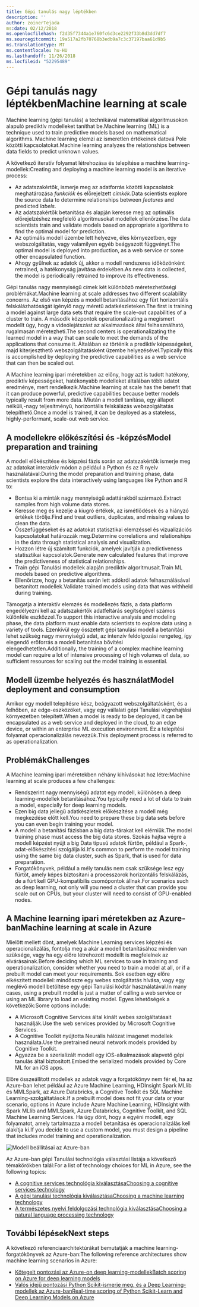 ```yaml
---
title: Gépi tanulás nagy léptékben
description: ''
author: zoinerTejada
ms:date: 02/12/2018
ms.openlocfilehash: f2d35f7344a1e760fc6d3ce2292f33b8d3dd7df7
ms.sourcegitcommit: 19a517a2fb70768b3edb9a7c3c37197baa61d9b5
ms.translationtype: MT
ms.contentlocale: hu-HU
ms.lasthandoff: 11/26/2018
ms.locfileid: "52295489"
---
```

# <a name="machine-learning-at-scale"></a><span data-ttu-id="ff618-102">Gépi tanulás nagy léptékben</span><span class="sxs-lookup"><span data-stu-id="ff618-102">Machine learning at scale</span></span>

<span data-ttu-id="ff618-103">Machine learning (gépi tanulás) a technikával matematikai algoritmusokon alapuló prediktív modelleket taníthat be.</span><span class="sxs-lookup"><span data-stu-id="ff618-103">Machine learning (ML) is a technique used to train predictive models based on mathematical algorithms.</span></span> <span data-ttu-id="ff618-104">Machine learning elemzi az ismeretlen értékeinek datová Pole közötti kapcsolatokat.</span><span class="sxs-lookup"><span data-stu-id="ff618-104">Machine learning analyzes the relationships between data fields to predict unknown values.</span></span>

<span data-ttu-id="ff618-105">A következő iteratív folyamat létrehozása és telepítése a machine learning-modellek:</span><span class="sxs-lookup"><span data-stu-id="ff618-105">Creating and deploying a machine learning model is an iterative process:</span></span>

* <span data-ttu-id="ff618-106">Az adatszakértők, ismerje meg az adatforrás közötti kapcsolatok meghatározása *funkciók* és előrejelzett *címkék*.</span><span class="sxs-lookup"><span data-stu-id="ff618-106">Data scientists explore the source data to determine relationships between *features* and predicted *labels*.</span></span>
* <span data-ttu-id="ff618-107">Az adatszakértők betanítása és alapján keresse meg az optimális előrejelzéshez megfelelő algoritmusokat modellek ellenőrzése.</span><span class="sxs-lookup"><span data-stu-id="ff618-107">The data scientists train and validate models based on appropriate algorithms to find the optimal model for prediction.</span></span>
* <span data-ttu-id="ff618-108">Az optimális modell üzembe lett helyezve, éles környezetben, egy webszolgáltatás, vagy valamilyen egyéb beágyazott függvényt.</span><span class="sxs-lookup"><span data-stu-id="ff618-108">The optimal model is deployed into production, as a web service or some other encapsulated function.</span></span>
* <span data-ttu-id="ff618-109">Ahogy gyűlnek az adatok új, akkor a modell rendszeres időközönként retrained, a hatékonyság javítása érdekében.</span><span class="sxs-lookup"><span data-stu-id="ff618-109">As new data is collected, the model is periodically retrained to improve its effectiveness.</span></span>

<span data-ttu-id="ff618-110">Gépi tanulás nagy mennyiségű címek két különböző méretezhetőségi problémákat.</span><span class="sxs-lookup"><span data-stu-id="ff618-110">Machine learning at scale addresses two different scalability concerns.</span></span> <span data-ttu-id="ff618-111">Az első van képzés a modell betanításához egy fürt horizontális felskálázhatóságát igénylő nagy méretű adatkészleteken.</span><span class="sxs-lookup"><span data-stu-id="ff618-111">The first is training a model against large data sets that require the scale-out capabilities of a cluster to train.</span></span> <span data-ttu-id="ff618-112">A második központok operationalizating a megismert modellt úgy, hogy a videólejátszást az alkalmazások által felhasználható, rugalmasan méretezheti.</span><span class="sxs-lookup"><span data-stu-id="ff618-112">The second centers is operationalizating the learned model in a way that can scale to meet the demands of the applications that consume it.</span></span> <span data-ttu-id="ff618-113">Általában ez történik a prediktív képességeket, majd kiterjeszthető webszolgáltatásként üzembe helyezésével.</span><span class="sxs-lookup"><span data-stu-id="ff618-113">Typically this is accomplished by deploying the predictive capabilities as a web service that can then be scaled out.</span></span>

<span data-ttu-id="ff618-114">A Machine learning ipari méretekben az előny, hogy azt is tudott hatékony, prediktív képességeket, hatékonyabb modelleket általában több adatot eredménye, mert rendelkezik.</span><span class="sxs-lookup"><span data-stu-id="ff618-114">Machine learning at scale has the benefit that it can produce powerful, predictive capabilities because better models typically result from more data.</span></span> <span data-ttu-id="ff618-115">Miután a modell tanítása, egy állapot nélküli,-nagy teljesítményű, horizontális felskálázás webszolgáltatás telepíthető.</span><span class="sxs-lookup"><span data-stu-id="ff618-115">Once a model is trained, it can be deployed as a stateless, highly-performant, scale-out web service.</span></span> 

## <a name="model-preparation-and-training"></a><span data-ttu-id="ff618-116">A modellekre előkészítési és -képzés</span><span class="sxs-lookup"><span data-stu-id="ff618-116">Model preparation and training</span></span>

<span data-ttu-id="ff618-117">A modell előkészítése és képzési fázis során az adatszakértők ismerje meg az adatokat interaktív módon a például a Python és az R nyelv használatával:</span><span class="sxs-lookup"><span data-stu-id="ff618-117">During the model preparation and training phase, data scientists explore the data interactively using languages like Python and R to:</span></span>

* <span data-ttu-id="ff618-118">Bontsa ki a minták nagy mennyiségű adattárakból származó.</span><span class="sxs-lookup"><span data-stu-id="ff618-118">Extract samples from high volume data stores.</span></span>
* <span data-ttu-id="ff618-119">Keresse meg és kezelje a kiugró értékek, az ismétlődések és a hiányzó értékek törölje.</span><span class="sxs-lookup"><span data-stu-id="ff618-119">Find and treat outliers, duplicates, and missing values to clean the data.</span></span>
* <span data-ttu-id="ff618-120">Összefüggéseket és az adatokat statisztikai elemzéssel és vizualizációs kapcsolatokat határozzák meg.</span><span class="sxs-lookup"><span data-stu-id="ff618-120">Determine correlations and relationships in the data through statistical analysis and visualization.</span></span>
* <span data-ttu-id="ff618-121">Hozzon létre új számított funkciók, amelyek javítják a predictiveness statisztikai kapcsolatok.</span><span class="sxs-lookup"><span data-stu-id="ff618-121">Generate new calculated features that improve the predictiveness of statistical relationships.</span></span>
* <span data-ttu-id="ff618-122">Train gépi Tanulási modellek alapján prediktív algoritmusait.</span><span class="sxs-lookup"><span data-stu-id="ff618-122">Train ML models based on predictive algorithms.</span></span>
* <span data-ttu-id="ff618-123">Ellenőrizze, hogy a betanítás során lett adókról adatok felhasználásával betanított modellek.</span><span class="sxs-lookup"><span data-stu-id="ff618-123">Validate trained models using data that was withheld during training.</span></span>

<span data-ttu-id="ff618-124">Támogatja a interaktív elemzés és modellezés fázis, a data platform engedélyezni kell az adatszakértők adatfeltárás segítségével számos különféle eszközzel.</span><span class="sxs-lookup"><span data-stu-id="ff618-124">To support this interactive analysis and modeling phase, the data platform must enable data scientists to explore data using a variety of tools.</span></span> <span data-ttu-id="ff618-125">Ezenkívül egy összetett gépi tanulási modell a betanítási lehet szükség nagy mennyiségű adat, az intenzív feldolgozási rengeteg, így elegendő erőforrás a modell betanítása bővítési elengedhetetlen.</span><span class="sxs-lookup"><span data-stu-id="ff618-125">Additionally, the training of a complex machine learning model can require a lot of intensive processing of high volumes of data, so sufficient resources for scaling out the model training is essential.</span></span>

## <a name="model-deployment-and-consumption"></a><span data-ttu-id="ff618-126">Modell üzembe helyezés és használat</span><span class="sxs-lookup"><span data-stu-id="ff618-126">Model deployment and consumption</span></span>

<span data-ttu-id="ff618-127">Amikor egy modell telepítésre kész, beágyazott webszolgáltatásként, és a felhőben, az edge-eszközöket, vagy egy vállalati gépi Tanulási végrehajtási környezetben telepített.</span><span class="sxs-lookup"><span data-stu-id="ff618-127">When a model is ready to be deployed, it can be encapsulated as a web service and deployed in the cloud, to an edge device, or within an enterprise ML execution environment.</span></span> <span data-ttu-id="ff618-128">Ez a telepítési folyamat operacionalizálás nevezzük.</span><span class="sxs-lookup"><span data-stu-id="ff618-128">This deployment process is referred to as operationalization.</span></span>

## <a name="challenges"></a><span data-ttu-id="ff618-129">Problémák</span><span class="sxs-lookup"><span data-stu-id="ff618-129">Challenges</span></span>

<span data-ttu-id="ff618-130">A Machine learning ipari méretekben néhány kihívásokat hoz létre:</span><span class="sxs-lookup"><span data-stu-id="ff618-130">Machine learning at scale produces a few challenges:</span></span>

- <span data-ttu-id="ff618-131">Rendszerint nagy mennyiségű adatot egy modell, különösen a deep learning-modellek betanításához.</span><span class="sxs-lookup"><span data-stu-id="ff618-131">You typically need a lot of data to train a model, especially for deep learning models.</span></span>
- <span data-ttu-id="ff618-132">Ezen big data jellegű adatkészletek előkészítése a modell még megkezdése előtt kell.</span><span class="sxs-lookup"><span data-stu-id="ff618-132">You need to prepare these big data sets before you can even begin training your model.</span></span>
- <span data-ttu-id="ff618-133">A modell a betanítási fázisban a big data-tárakat kell elérniük.</span><span class="sxs-lookup"><span data-stu-id="ff618-133">The model training phase must access the big data stores.</span></span> <span data-ttu-id="ff618-134">Szokás hajtsa végre a modell képzést nyújt a big Data típusú adatok fürtön, például a Spark-, adat-előkészítési szolgálja ki.</span><span class="sxs-lookup"><span data-stu-id="ff618-134">It's common to perform the model training using the same big data cluster, such as Spark, that is used for data preparation.</span></span> 
- <span data-ttu-id="ff618-135">Forgatókönyvek, például a mély tanulás nem csak szüksége lesz egy fürtöt, amely képes biztosítani a processzorok horizontális felskálázás, de a fürt kell GPU-kompatibilis csomópontok állnak.</span><span class="sxs-lookup"><span data-stu-id="ff618-135">For scenarios such as deep learning, not only will you need a cluster that can provide you scale out on CPUs, but your cluster will need to consist of GPU-enabled nodes.</span></span>

## <a name="machine-learning-at-scale-in-azure"></a><span data-ttu-id="ff618-136">A Machine learning ipari méretekben az Azure-ban</span><span class="sxs-lookup"><span data-stu-id="ff618-136">Machine learning at scale in Azure</span></span>

<span data-ttu-id="ff618-137">Mielőtt mellett dönt, amelyek Machine Learning services képzési és operacionalizálás, fontolja meg a akár a modell betanításához minden van szüksége, vagy ha egy előre létrehozott modellt is megfelelnek az elvárásainak.</span><span class="sxs-lookup"><span data-stu-id="ff618-137">Before deciding which ML services to use in training and operationalization, consider whether you need to train a model at all, or if a prebuilt model can meet your requirements.</span></span> <span data-ttu-id="ff618-138">Sok esetben egy előre elkészített modellel: mindössze egy webes szolgáltatás hívása, vagy egy meglévő modell betöltése egy gépi Tanulási kódtár használatával.</span><span class="sxs-lookup"><span data-stu-id="ff618-138">In many cases, using a prebuilt model is just a matter of calling a web service or using an ML library to load an existing model.</span></span> <span data-ttu-id="ff618-139">Egyes lehetőségek a következők:</span><span class="sxs-lookup"><span data-stu-id="ff618-139">Some options include:</span></span> 

- <span data-ttu-id="ff618-140">A Microsoft Cognitive Services által kínált webes szolgáltatásait használják.</span><span class="sxs-lookup"><span data-stu-id="ff618-140">Use the web services provided by Microsoft Cognitive Services.</span></span>
- <span data-ttu-id="ff618-141">A Cognitive Toolkit nyújtotta Neurális hálózat imagenet modellek használata.</span><span class="sxs-lookup"><span data-stu-id="ff618-141">Use the pretrained neural network models provided by Cognitive Toolkit.</span></span>
- <span data-ttu-id="ff618-142">Ágyazza be a szerializált modell egy iOS-alkalmazások alapvető gépi tanulás által biztosított.</span><span class="sxs-lookup"><span data-stu-id="ff618-142">Embed the serialized models provided by Core ML for an iOS apps.</span></span> 

<span data-ttu-id="ff618-143">Előre összeállított modellek az adatok vagy a forgatókönyv nem fér el, ha az Azure-ban lehet például az Azure Machine Learning, HDInsight Spark MLlib és MMLSpark, az Azure Databricks, a Cognitive Toolkit és SQL Machine Learning-szolgáltatások.</span><span class="sxs-lookup"><span data-stu-id="ff618-143">If a prebuilt model does not fit your data or your scenario, options in Azure include Azure Machine Learning, HDInsight with Spark MLlib and MMLSpark, Azure Databricks, Cognitive Toolkit, and SQL Machine Learning Services.</span></span> <span data-ttu-id="ff618-144">Ha úgy dönt, hogy a egyéni modell, egy folyamatot, amely tartalmazza a modell betanítása és operacionalizálás kell alakítja ki.</span><span class="sxs-lookup"><span data-stu-id="ff618-144">If you decide to use a custom model, you must design a pipeline that includes model training and operationalization.</span></span> 

![Modell beállításai az Azure-ban](./images/machine-learning-model-training-and-deployment.png)

<span data-ttu-id="ff618-146">Az Azure-ban gépi Tanulási technológia választási listája a következő témakörökben talál:</span><span class="sxs-lookup"><span data-stu-id="ff618-146">For a list of technology choices for ML in Azure, see the following topics:</span></span>

- [<span data-ttu-id="ff618-147">A cognitive services technológia kiválasztása</span><span class="sxs-lookup"><span data-stu-id="ff618-147">Choosing a cognitive services technology</span></span>](../technology-choices/cognitive-services.md)
- [<span data-ttu-id="ff618-148">A gépi tanulási technológia kiválasztása</span><span class="sxs-lookup"><span data-stu-id="ff618-148">Choosing a machine learning technology</span></span>](../technology-choices/data-science-and-machine-learning.md)
- [<span data-ttu-id="ff618-149">A természetes nyelvi feldolgozási technológia kiválasztása</span><span class="sxs-lookup"><span data-stu-id="ff618-149">Choosing a natural language processing technology</span></span>](../technology-choices/natural-language-processing.md)

## <a name="next-steps"></a><span data-ttu-id="ff618-150">További lépések</span><span class="sxs-lookup"><span data-stu-id="ff618-150">Next steps</span></span>

<span data-ttu-id="ff618-151">A következő referenciaarchitektúrákat bemutatják a machine learning-forgatókönyvek az Azure-ban:</span><span class="sxs-lookup"><span data-stu-id="ff618-151">The following reference architectures show machine learning scenarios in Azure:</span></span>

- [<span data-ttu-id="ff618-152">Kötegelt pontozási az Azure-on deep learning-modellek</span><span class="sxs-lookup"><span data-stu-id="ff618-152">Batch scoring on Azure for deep learning models</span></span>](../../reference-architectures/ai/batch-scoring-deep-learning.md)
- [<span data-ttu-id="ff618-153">Valós idejű pontozási Python Scikit-ismerje meg, és a Deep Learning-modellek az Azure-ban</span><span class="sxs-lookup"><span data-stu-id="ff618-153">Real-time scoring of Python Scikit-Learn and Deep Learning Models on Azure</span></span>](../../reference-architectures/ai/realtime-scoring-python.md)